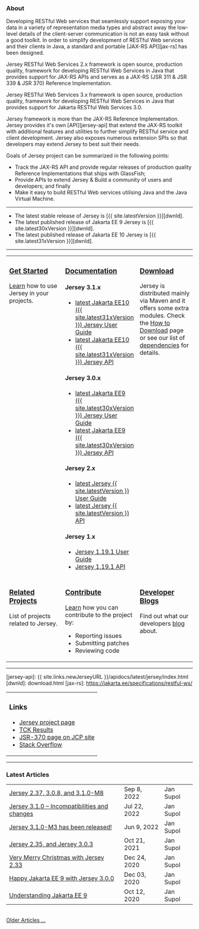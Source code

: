 <link href="jersey.css" rel="stylesheet"/>
<h3>About</h3>

Developing RESTful Web services that seamlessly support exposing your data in a
variety of representation media types and abstract away the low-level details
of the client-server communication is not an easy task without a good toolkit.
In order to simplify development of RESTful Web services and their clients in Java,
a standard and portable [JAX-RS API][jax-rs] has been designed.

Jersey RESTful Web Services 2.x framework is open source, production quality,
framework for developing RESTful Web Services in Java that provides support for
JAX-RS APIs and serves as a JAX-RS (JSR 311 & JSR 339 & JSR 370) Reference Implementation.

Jersey RESTful Web Services 3.x framework is open source, production quality,
framework for developing RESTful Web Services in Java that provides support for
Jakarta RESTful Web Services 3.0.

Jersey framework is more than the JAX-RS Reference Implementation. Jersey provides
it's own [API][jersey-api] that extend the JAX-RS toolkit with additional features
and utilities to further simplify RESTful service and client development. Jersey
also exposes numerous extension SPIs so that developers may extend Jersey to best
suit their needs.

Goals of Jersey project can be summarized in the following points:

*   Track the JAX-RS API and provide regular releases of production quality
    Reference Implementations that ships with GlassFish;
*   Provide APIs to extend Jersey & Build a community of users and developers;
    and finally
*   Make it easy to build RESTful Web services utilising Java and the
    Java Virtual Machine.

---

*   The latest stable release of Jersey is [{{ site.latestVersion }}][dwnld].
*   The latest published release of Jakarta EE 9 Jersey is [{{ site.latest30xVersion }}][dwnld].
*   The latest published release of Jakarta EE 10 Jersey is [{{ site.latest31xVersion }}][dwnld].

---

<table style="border:none;">
<tr>
<td  style="width:30%;border:none;vertical-align: top;padding-right:5px;">
<h3><a class="headerlink" href="{{ site.links.newJerseyURL }}/documentation/latest/getting-started.html">
    <var class="icon-compass"></var> Get Started
</a></h3>

<a href ="{{ site.links.newJerseyURL }}/documentation/latest/getting-started.html">Learn</a> how to use Jersey in your projects.
</td><td style="width:40%;border:none;vertical-align: top;">

<h3><a class="headerlink" href="{{ site.links.newJerseyURL }}/documentation/latest/index.html">
    <var class="icon-book"></var> Documentation
</a></h3>

<h4>Jersey 3.1.x</h4>
        <ul>
                <li><a href="{{ site.links.newJerseyURL }}/documentation/{{ site.latest31xFolder }}/index.html">latest Jakarta EE10 ({{ site.latest31xVersion }}) Jersey User Guide</a></li>
                <li><a href="{{ site.links.newJerseyURL }}/apidocs/{{ site.latest31xFolder }}/jersey/index.html">latest Jakarta EE10 ({{ site.latest31xVersion }}) Jersey API</a></li>
        </ul>
<h4>Jersey 3.0.x</h4>
	<ul>
		<li><a href="{{ site.links.newJerseyURL }}/documentation/{{ site.latest30xFolder }}/index.html">latest Jakarta EE9 ({{ site.latest30xVersion }}) Jersey User Guide</a></li>
		<li><a href="{{ site.links.newJerseyURL }}/apidocs/{{ site.latest30xFolder }}/jersey/index.html">latest Jakarta EE9 ({{ site.latest30xVersion }}) Jersey API</a></li>
        </ul>
<h4>Jersey 2.x</h4>
	<ul><li><a href="{{ site.links.newJerseyURL }}/documentation/latest/index.html">latest Jersey {{ site.latestVersion }} User Guide</a></li>
	<li><a href="{{ site.links.newJerseyURL }}/apidocs/latest/jersey/index.html">latest Jersey {{ site.latestVersion }} API</a></li></ul>
<h4>Jersey 1.x</h4>
	<ul><li><a href="{{ site.links.newJerseyURL }}/documentation/1.19.1/index.html">Jersey 1.19.1 User Guide</a></li>
	<li><a href="{{ site.links.newJerseyURL }}/apidocs/1.19.1/jersey/index.html">Jersey 1.19.1 API</a></li></ul>
</td><td style="border:none;vertical-align: top;">

<h3><a class="headerlink" href="download.html">
    <var class="icon-cloud-download"></var> Download
</a></h3>

Jersey is distributed mainly via Maven and it offers some extra modules.
Check the <a href="download.html">How to Download</a> page or see our list of <a href="{{ site.links.newJerseyURL }}/documentation/latest/modules-and-dependencies.html">dependencies</a> for details.
</td></tr>
<tr><td style="border:none;vertical-align: top;">
<h3><a class="headerlink" href="related.html">
    <var class="icon-tags"></var> Related Projects
</a></h3>

List of projects related to Jersey.

</td><td style="border:none;vertical-align: top;">
<h3><a class="headerlink" href="contribute.html">
    <var class="icon-group"></var> Contribute
</a></h3>

<a href="contribute.html">Learn</a> how you can contribute to the project by:
<ul class="icons-ul">
    <li><var class="icon-li icon-bug"></var> Reporting issues</li>
    <li><var class="icon-li icon-code-fork"></var> Submitting patches</li>
    <li><var class="icon-li icon-eye-open"></var> Reviewing code</li>
</ul>

</td><td style="border:none;vertical-align: top;">
<h3><a class="headerlink" href="bloggers.html">
    <var class="icon-rss"></var> Developer Blogs
</a></h3>

Find out what our developers <a href="bloggers.html">blog</a> about.
</td></tr>
</table>

---

[jersey-api]: {{ site.links.newJerseyURL }}/apidocs/latest/jersey/index.html
[dwnld]: download.html
[jax-rs]: https://jakarta.ee/specifications/restful-ws/

<table style="border:none;width:100%;">
<tr>
<td style="
               text-align: start;
               vertical-align: top;
               border:none;">
<h3> <a name="Links"></a>Links</h3>

- <a href="https://projects.eclipse.org/projects/ee4j.jersey">Jersey project page</a><br/>
- <a href="TCK-Results.html">TCK Results</a><br/>
- <a href="https://jcp.org/en/jsr/detail?id=370">JSR-370 page on JCP site</a><br/>
- <a href="https://stackoverflow.com/questions/tagged/jersey">Stack Overflow</a><br/>
</td>
 </tr>
</table>

---

<h3>Latest Articles</h3>

<table style="width:100%;border:none;">
<tr> <td> <a class="article" href="{{ site.links.honzablog }}/?p=266" target="_blank">Jersey 2.37, 3.0.8, and 3.1.0-M8</a>                   </td><td> Sep 8, 2022 </td><td> Jan Supol </td> </tr>
<tr> <td> <a class="article" href="{{ site.links.honzablog }}/?p=258" target="_blank">Jersey 3.1.0 – Incompatibilities and changes</a>       </td><td> Jul 22, 2022 </td><td> Jan Supol </td> </tr>
<tr> <td> <a class="article" href="{{ site.links.honzablog }}/?p=254" target="_blank">Jersey 3.1.0-M3 has been released!</a>                 </td><td> Jun 9, 2022 </td><td> Jan Supol </td> </tr>
<tr> <td> <a class="article" href="{{ site.links.honzablog }}/?p=243" target="_blank">Jersey 2.35, and Jersey 3.0.3</a>                      </td><td> Oct 21, 2021 </td><td> Jan Supol </td> </tr>
<tr> <td> <a class="article" href="{{ site.links.honzablog }}/?p=238" target="_blank">Very Merry Christmas with Jersey 2.33</a>              </td><td> Dec 24, 2020 </td><td> Jan Supol </td> </tr>
<tr> <td> <a class="article" href="{{ site.links.honzablog }}/?p=235" target="_blank">Happy Jakarta EE 9 with Jersey 3.0.0</a>               </td><td> Dec 03, 2020 </td><td> Jan Supol </td> </tr>
<tr> <td> <a class="article" href="{{ site.links.honzablog }}/?p=202" target="_blank">Understanding Jakarta EE 9</a>                         </td><td> Oct 12, 2020 </td><td> Jan Supol </td> </tr>
</table>

<br/>
<a href="older-articles.html">Older Articles &hellip;</a>

